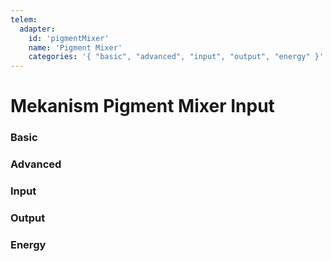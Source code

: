 ```yaml
---
telem:
  adapter:
    id: 'pigmentMixer'
    name: 'Pigment Mixer'
    categories: '{ "basic", "advanced", "input", "output", "energy" }'
---
```


<script setup>
  import { data as metrics } from './common/metrics.data.ts'
</script>

# Mekanism Pigment Mixer Input <RepoLink path="lib/input/mekanism/PigmentMixerInputAdapter.lua" />

<!--@include: ./common/preamble.md -->

### Basic

<MetricTable
  prefix="mekpigmentmixer:"
  :metrics="[
    { name: 'input_left_item_count',          value: '0 - inf',   unit: 'item'  },
    { name: 'input_right_item_count',         value: '0 - inf',   unit: 'item'  },
    { name: 'input_left_filled_percentage',   value: '0.0 - 1.0'                },
    { name: 'input_right_filled_percentage',  value: '0.0 - 1.0'                },
    { name: 'output_item_count',              value: '0 - inf',   unit: 'item'  },
    { name: 'output_filled_percentage',       value: '0.0 - 1.0'                },
    { name: 'energy_usage',                   value: '0.0 - inf', unit: 'FE/t'  },
    ...metrics.genericMachine.basic
  ]"
/>

### Advanced

<MetricTable
  prefix="mekpigmentmixer:"
  :metrics="[
    ...metrics.genericMachine.advanced
  ]"
/>

### Input

<MetricTable
  prefix="mekpigmentmixer:"
  :metrics="[
    { name: 'input_left',           value: '0.0 - inf', unit: 'B' },
    { name: 'input_left_capacity',  value: '0.0 - inf', unit: 'B' },
    { name: 'input_left_needed',    value: '0.0 - inf', unit: 'B' },
    { name: 'input_right',          value: '0.0 - inf', unit: 'B' },
    { name: 'input_right_capacity', value: '0.0 - inf', unit: 'B' },
    { name: 'input_right_needed',   value: '0.0 - inf', unit: 'B' }
  ]"
/>

### Output

<MetricTable
  prefix="mekpigmentmixer:"
  :metrics="[
    { name: 'output',           value: '0.0 - inf', unit: 'B' },
    { name: 'output_capacity',  value: '0.0 - inf', unit: 'B' },
    { name: 'output_needed',    value: '0.0 - inf', unit: 'B' }
  ]"
/>

### Energy

<MetricTable
  prefix="mekpigmentmixer:"
  :metrics="[
    ...metrics.genericMachine.energy
  ]"
/>